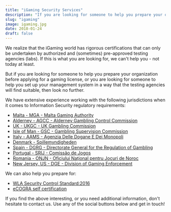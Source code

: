```yaml
---
title: "iGaming Security Services"
description: "If you are looking for someone to help you prepare your organization before applying for a gaming license, or you are looking for someone to help you set up your management system in a way that the testing agencies will find suitable, then look no further."
slug: "igaming"
image: igaming.jpg
date: 2018-01-24
draft: false
---
```


We realize that the iGaming world has rigorous certifications that can only be undertaken by authorized and (sometimes) pre-approved testing agencies (labs). If this is what you are looking for, we can't help you - not today at least.

But if you are looking for someone to help you prepare your organization before applying for a gaming license, or you are looking for someone to help you set up your management system in a way that the testing agencies will find suitable, then look no further.

We have extensive experience working with the following jurisdictions when it comes to Information Security regulatory requirements:

* [Malta - MGA - Malta Gaming Authority](http://www.mga.org.mt/)
* [Alderney - AGCC - Alderney Gambling Control Commission](https://www.gamblingcontrol.org/)
* [UK - UKGC - UK Gambling Commission](http://www.gamblingcommission.gov.uk/home.aspx)
* [Isle of Man - GSC -  Gambling Supervision Commission](https://www.gov.im/categories/business-and-industries/gambling-and-e-gaming/)
* [Italy - AAMS - Agenzia Delle Dogane E Dei Monopoli](https://www.agenziadoganemonopoli.gov.it/portale/monopoli)
* [Denmark - Spillemyndigheden](https://spillemyndigheden.dk/en)
* [Spain - DGRG - Directorate General for the Regulation of Gambling](https://www.ordenacionjuego.es/en/conocenos)
* [Portugal - SRIJ - Comissão de Jogos](http://www.srij.turismodeportugal.pt/en/)
* [Romania - ONJN - Oficiului Național pentru Jocuri de Noroc](http://onjn.gov.ro/)
* [New Jersey, US - DGE - Division of Gaming Enforcement](http://www.nj.gov/oag/ge/index.html)

We can also help you prepare for:

* [WLA Security Control Standard:2016](https://www.world-lotteries.org/services/security/security-control-standard-scs)
* [eCOGRA self certification](http://ecogra.org/srs/)

If you find the above interesting, or you need additional information, don't hesitate to contact us. Use any of the social buttons below and get in touch!